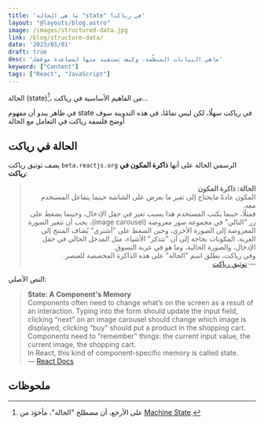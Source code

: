 ```yaml
---
title: 'ما هي الحالة "state" في رياكت؟'
layout: "@layouts/blog.astro"
image: /images/structured-data.jpg
link: /blog/structure-data/
date: '2023/01/01'
draft: true
desc: 'ماهي البيانات المنظّمة، وكيف تستفيد منها لمساعدة موقعك'
keyword: ["Content"]
tags: ["React", "JavaScript"]
---
```


الحالة (state)[^1]،
من الفاهيم الأساسية في رياكت...

في ظاهر يبدو أن مفهوم state 
في رياكت سهلًا، لكن ليس تمامًا، في هذه التدوينة سوف أوضح
فلسفة رياكت في التعامل مع الحالة


## الحالة في رياكت
يصف توثيق رياكت `beta.reactjs.org` الرسمي
الحالة على أنها 
**ذاكرة المكون في رياكت**:


<div lang="ar" dir="rtl">

>   **الحالة: ذاكرة المكون**<br/>
> المكون عادةً مايحتاج إلى تغير ما يعرض على الشاشة حينما يتفاعل المستخدم معه.<br/>
> فمثلًا، حينما يكتب المستخدم هذا يسبب تغير
> في حقل الإدخال، وحينما يضغط على زر "التالي" في 
> مجموعة صور معروضة (image carousel)،
> يجب أن تتغير الصورة المعروضة إلى الصورة الأخرى، 
> وحين الضغط على "أشتري" يُضاف المنتج إلى العربة.
> المكونات بحاجة إلى أن "تتذكر" الأشياء، مثل المدخل الحالي في حقل الإدخال، والصورة الحالية، وما هو في عربة التسوق.<br/>
> وفي رياكت، نطلق اسم "الحالة" على هذه الذاكرة المخصصة للعنصر .
><br/> — [توثيق رياكت](https://beta.reactjs.org/learn/state-a-components-memory)

</div>

النص الأصلي:

<div lang="en">

> **State: A Component's Memory**<br/>
> Components often need to change what’s on the screen as a result of an interaction.
> Typing into the form should update the input field, clicking “next” on an image carousel should change which image is displayed, clicking “buy” should put a product in the shopping cart.<br/>
> Components need to “remember” things: the current input value, the current image, the shopping cart.<br/> In React, this kind of component-specific memory is called state.
><br/> — [React Docs](https://beta.reactjs.org/learn/state-a-components-memory)

</div>

## ملحوظات

[^1]: على الأرجع، أن مصطلح "الحالة"، مأخؤذ من [Machine State](https://swr.vercel.app/docs/advanced/understanding#state-machine).